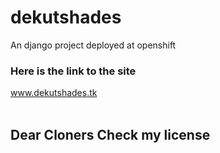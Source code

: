 # dekutshades
An django project deployed at openshift
<br>
<h3>Here is the link to the site</h3>
<a href="http://django-psql-persistent-dekutshades.193b.starter-ca-central-1.openshiftapps.com">www.dekutshades.tk</a>
<br><br>
<h2>Dear Cloners Check my license</h2>
